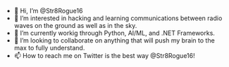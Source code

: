 - 👋 Hi, I’m @Str8Rogue16
- 👀 I’m interested in hacking and learning communications between radio waves on the ground as well as in the sky. 
- 🌱 I’m currently workig through Python, AI/ML, and .NET Frameworks.  
- 💞️ I’m looking to collaborate on anything that will push my brain to the max to fully understand. 
- 📫 How to reach me on Twitter is the best way @Str8Rogue16!

<!---
Str8Rogue16/Str8Rogue16 is a ✨ special ✨ repository because its `README.md` (this file) appears on your GitHub profile.
You can click the Preview link to take a look at your changes.
--->
